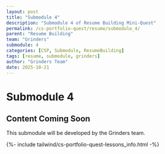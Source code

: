 ```yaml
---
layout: post
title: "Submodule 4"
description: "Submodule 4 of Resume Building Mini-Quest"
permalink: /cs-portfolio-quest/resume/submodule_4/
parent: "Resume Building"
team: "Grinders"
submodule: 4
categories: [CSP, Submodule, ResumeBuilding]
tags: [resume, submodule, grinders]
author: "Grinders Team"
date: 2025-10-21
---
```


# Submodule 4

## Content Coming Soon
This submodule will be developed by the Grinders team.

{%- include tailwind/cs-portfolio-quest-lessons_info.html -%}